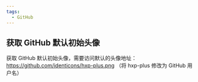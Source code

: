 ```yaml
---
tags:
  - GitHub
---
```


## 获取 GitHub 默认初始头像

获取 GitHub 默认初始头像，需要访问默认的头像地址：<https://github.com/identicons/hxp-plus.png> （将 hxp-plus 修改为 GitHub 用户名）
